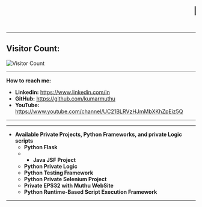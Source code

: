 ### <div><marquee scrolldelay=0 scrollamount="8"><h1>Hi welcome to kumarmuthu github 👋...</h1></marquee></div>
* **
## Visitor Count:
![Visitor Count](https://profile-counter.glitch.me/{kumarmuthu}/count.svg)

* **
**How to reach me:**
*   **Linkedin:**    https://www.linkedin.com/in
*   **GitHub:**      https://github.com/kumarmuthu
*   **YouTube:**     https://www.youtube.com/channel/UC21BLRVzHJmMbXKhZpEiz5Q
* **

* **
* **Available Private Projects, Python Frameworks, and private Logic scripts**
  * **Python Flask**
  * * **Java JSF Project**
  * **Python Private Logic**
  * **Python Testing Framework**
  * **Python Private Selenium Project**
  * **Private EPS32 with Muthu WebSite**
  * **Python Runtime-Based Script Execution Framework**
* **
<!--
**kumarmuthu/kumarmuthu** is a ✨ _special_ ✨ repository because its `README.md` (this file) appears on your GitHub profile.

Here are some ideas to get you started:

- 🔭 I’m currently working on ...
- 🌱 I’m currently learning ...
- 👯 I’m looking to collaborate on ...
- 🤔 I’m looking for help with ...
- 💬 Ask me about ...
- 📫 How to reach me: ...
- 😄 Pronouns: ...
- ⚡ Fun fact: ...
-->
